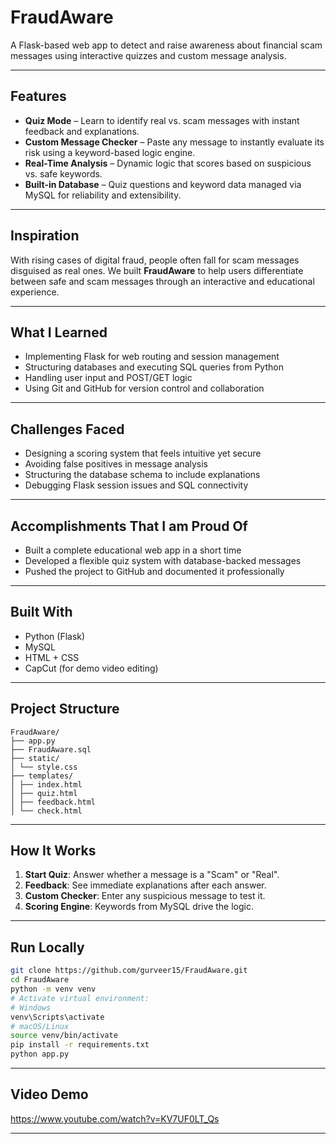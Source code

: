# FraudAware

 A Flask-based web app to detect and raise awareness about financial scam messages using interactive quizzes and custom message analysis.

---

## Features

- **Quiz Mode** – Learn to identify real vs. scam messages with instant feedback and explanations.
- **Custom Message Checker** – Paste any message to instantly evaluate its risk using a keyword-based logic engine.
- **Real-Time Analysis** – Dynamic logic that scores based on suspicious vs. safe keywords.
- **Built-in Database** – Quiz questions and keyword data managed via MySQL for reliability and extensibility.

---

## Inspiration

With rising cases of digital fraud, people often fall for scam messages disguised as real ones. We built **FraudAware** to help users differentiate between safe and scam messages through an interactive and educational experience.

---

## What I Learned

- Implementing Flask for web routing and session management
- Structuring databases and executing SQL queries from Python
- Handling user input and POST/GET logic
- Using Git and GitHub for version control and collaboration

---

## Challenges Faced

- Designing a scoring system that feels intuitive yet secure
- Avoiding false positives in message analysis
- Structuring the database schema to include explanations
- Debugging Flask session issues and SQL connectivity

---

## Accomplishments That I am Proud Of

- Built a complete educational web app in a short time
- Developed a flexible quiz system with database-backed messages
- Pushed the project to GitHub and documented it professionally

---

## Built With

- Python (Flask)
- MySQL
- HTML + CSS
- CapCut (for demo video editing)

---

## Project Structure

```
FraudAware/
├── app.py
├── FraudAware.sql
├── static/
│ └── style.css
├── templates/
│ ├── index.html
│ ├── quiz.html
│ ├── feedback.html
│ └── check.html

```
---

## How It Works

1. **Start Quiz**: Answer whether a message is a "Scam" or "Real".
2. **Feedback**: See immediate explanations after each answer.
3. **Custom Checker**: Enter any suspicious message to test it.
4. **Scoring Engine**: Keywords from MySQL drive the logic.

---

## Run Locally

```bash
git clone https://github.com/gurveer15/FraudAware.git
cd FraudAware
python -m venv venv
# Activate virtual environment:
# Windows
venv\Scripts\activate
# macOS/Linux
source venv/bin/activate
pip install -r requirements.txt
python app.py
```
---

## Video Demo

https://www.youtube.com/watch?v=KV7UF0LT_Qs

---



